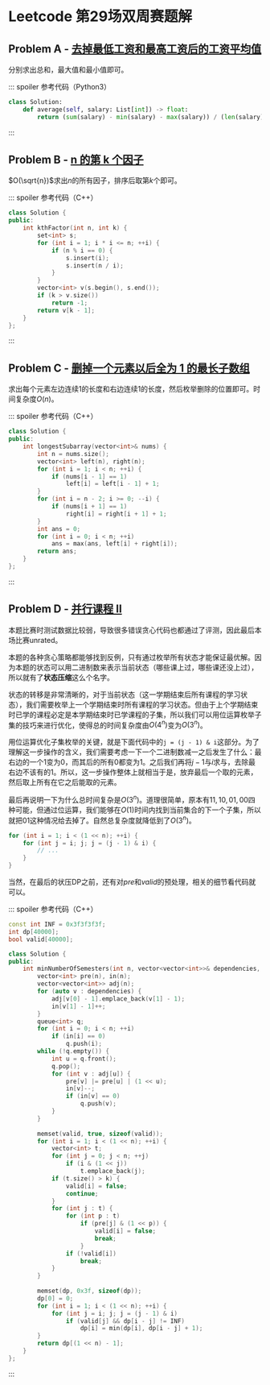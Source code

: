 # Leetcode 第29场双周赛题解

## Problem A - [去掉最低工资和最高工资后的工资平均值](https://leetcode-cn.com/problems/average-salary-excluding-the-minimum-and-maximum-salary/)

分别求出总和，最大值和最小值即可。

::: spoiler 参考代码（Python3）

```python
class Solution:
    def average(self, salary: List[int]) -> float:
        return (sum(salary) - min(salary) - max(salary)) / (len(salary) - 2)
```

:::

## Problem B - [n 的第 k 个因子](https://leetcode-cn.com/problems/the-kth-factor-of-n/)

$O(\sqrt{n})$求出$n$的所有因子，排序后取第$k$个即可。

::: spoiler 参考代码（C++）

```cpp
class Solution {
public:
    int kthFactor(int n, int k) {
        set<int> s;
        for (int i = 1; i * i <= n; ++i) {
            if (n % i == 0) {
                s.insert(i);
                s.insert(n / i);
            }
        }
        vector<int> v(s.begin(), s.end());
        if (k > v.size())
            return -1;
        return v[k - 1];
    }
};
```

:::

## Problem C - [删掉一个元素以后全为 1 的最长子数组](https://leetcode-cn.com/problems/longest-subarray-of-1s-after-deleting-one-element/)

求出每个元素左边连续1的长度和右边连续1的长度，然后枚举删除的位置即可。时间复杂度$O(n)$。

::: spoiler 参考代码（C++）

```cpp
class Solution {
public:
    int longestSubarray(vector<int>& nums) {
        int n = nums.size();
        vector<int> left(n), right(n);
        for (int i = 1; i < n; ++i) {
            if (nums[i - 1] == 1)
                left[i] = left[i - 1] + 1;
        }
        for (int i = n - 2; i >= 0; --i) {
            if (nums[i + 1] == 1)
                right[i] = right[i + 1] + 1;
        }
        int ans = 0;
        for (int i = 0; i < n; ++i)
            ans = max(ans, left[i] + right[i]);
        return ans;
    }
};
```

:::

## Problem D - [并行课程 II](https://leetcode-cn.com/problems/parallel-courses-ii/)

本题比赛时测试数据比较弱，导致很多错误贪心代码也都通过了评测，因此最后本场比赛unrated。

本题的各种贪心策略都能够找到反例，只有通过枚举所有状态才能保证最优解。因为本题的状态可以用二进制数来表示当前状态（哪些课上过，哪些课还没上过），所以就有了**状态压缩**这么个名字。

状态的转移是非常清晰的，对于当前状态（这一学期结束后所有课程的学习状态），我们需要枚举上一个学期结束时所有课程的学习状态。但由于上个学期结束时已学的课程必定是本学期结束时已学课程的子集，所以我们可以用位运算枚举子集的技巧来进行优化，使得总的时间复杂度由$O(4^n)$变为$O(3^n)$。

用位运算优化子集枚举的关键，就是下面代码中的`j = (j - 1) & i`这部分。为了理解这一步操作的含义，我们需要考虑一下一个二进制数减一之后发生了什么：最右边的一个$1$变为$0$，而其后的所有$0$都变为$1$。之后我们再将$j-1$与$i$求与，去除最右边不该有的$1$。所以，这一步操作整体上就相当于是，放弃最后一个取的元素，然后取上所有在它之后能取的元素。

最后再说明一下为什么总时间复杂是$O(3^n)$。道理很简单，原本有$11,10,01,00$四种可能，但通过位运算，我们能够在$O(1)$时间内找到当前集合的下一个子集，所以就把$01$这种情况给去掉了。自然总复杂度就降低到了$O(3^n)$。

```cpp
for (int i = 1; i < (1 << n); ++i) {
    for (int j = i; j; j = (j - 1) & i) {
        // ...
    }
}
```

当然，在最后的状压DP之前，还有对$pre$和$valid$的预处理，相关的细节看代码就可以。

::: spoiler 参考代码（C++）

```cpp
const int INF = 0x3f3f3f3f;
int dp[40000];
bool valid[40000];

class Solution {
public:
    int minNumberOfSemesters(int n, vector<vector<int>>& dependencies, int k) {
        vector<int> pre(n), in(n);
        vector<vector<int>> adj(n);
        for (auto v : dependencies) {
            adj[v[0] - 1].emplace_back(v[1] - 1);
            in[v[1] - 1]++;
        }
        queue<int> q;
        for (int i = 0; i < n; ++i)
            if (in[i] == 0)
                q.push(i);
        while (!q.empty()) {
            int u = q.front();
            q.pop();
            for (int v : adj[u]) {
                pre[v] |= pre[u] | (1 << u);
                in[v]--;
                if (in[v] == 0)
                    q.push(v);
            }
        }
        
        memset(valid, true, sizeof(valid));
        for (int i = 1; i < (1 << n); ++i) {
            vector<int> t;
            for (int j = 0; j < n; ++j)
                if (i & (1 << j))
                    t.emplace_back(j);
            if (t.size() > k) {
                valid[i] = false;
                continue;
            }
            for (int j : t) {
                for (int p : t)
                    if (pre[j] & (1 << p)) {
                        valid[i] = false;
                        break;
                    }
                if (!valid[i])
                    break;
            }
        }
        
        memset(dp, 0x3f, sizeof(dp));
        dp[0] = 0;
        for (int i = 1; i < (1 << n); ++i) {
            for (int j = i; j; j = (j - 1) & i)
                if (valid[j] && dp[i - j] != INF)
                    dp[i] = min(dp[i], dp[i - j] + 1);
        }
        return dp[(1 << n) - 1];
    }
};
```

:::

<Utterances />

